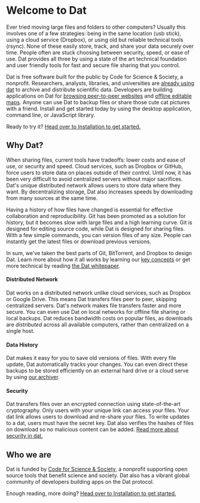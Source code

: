 # Welcome to Dat

Ever tried moving large files and folders to other computers? Usually this involves one of a few strategies: being in the same location (usb stick), using a cloud service (Dropbox), or using old but reliable technical tools (rsync). None of these easily store, track, and share your data securely over time. People often are stuck choosing between security, speed, or ease of use. Dat provides all three by using a state of the art technical foundation and user friendly tools for fast and secure file sharing that you control.

Dat is free software built for the public by Code for Science & Society, a nonprofit. Researchers, analysts, libraries, and universities are [already using dat](https://www.nytimes.com/2017/03/06/science/donald-trump-data-rescue-science.html) to archive and distribute scientific data. Developers are building applications on Dat for [browsing peer-to-peer websites](beakerbrowser.com) and [offline editable maps](https://www.digital-democracy.org/blog/update-from-the-ecuadorian-amazon/).  Anyone can use Dat to backup files or share those cute cat pictures with a friend. Install and get started today by using the desktop application, command line, or JavaScript library.

Ready to try it? [Head over to Installation to get started.](/install)

## Why Dat?

When sharing files, current tools have tradeoffs: lower costs and ease of use, or security and speed. Cloud services, such as Dropbox or GitHub, force users to store data on places outside of their control. Until now, it has been very difficult to avoid centralized servers without major sacrifices. Dat's unique distributed network allows users to store data where they want. By decentralizing storage, Dat also increases speeds by downloading from many sources at the same time.

Having a history of how files have changed is essential for effective collaboration and reproducibility. Git has been promoted as a solution for history, but it becomes slow with large files and a high learning curve. Git is designed for editing source code, while Dat is designed for sharing files. With a few simple commands, you can version files of any size. People can instantly get the latest files or download previous versions.

In sum, we've taken the best parts of Git, BitTorrent, and Dropbox to design Dat. Learn more about how it all works by learning our [key concepts](/concepts) or get more technical by reading [the Dat whitepaper](https://github.com/datproject/docs/blob/master/papers/dat-paper.pdf).

#### Distributed Network

Dat works on a distributed network unlike cloud services, such as Dropbox or Google Drive. This means Dat transfers files peer to peer, skipping centralized servers. Dat's network makes file transfers faster and more secure. You can even use Dat on local networks for offline file sharing or local backups. Dat reduces bandwidth costs on popular files, as downloads are *distributed* across all available computers, rather than centralized on a single host.

#### Data History

Dat makes it easy for you to save old versions of files. With every file
update, Dat automatically tracks your changes. You can even direct these
backups to be stored efficiently on an external hard drive or a cloud serve by using [our archiver](/server).

#### Security

Dat transfers files over an encrypted connection using state-of-the-art
cryptography. Only users with your unique link can access your files. Your dat
link allows users to download and re-share your files. To write updates to
a dat, users must have the secret key. Dat also verifies the hashes of files on
download so no malicious content can be added. [Read more about security in dat.](/security)

## Who we are

Dat is funded by [Code for Science & Society](https://codeforscience.org), a nonprofit supporting open source tools that benefit science and society. Dat also has a vibrant global community of developers building apps on the Dat protocol.

Enough reading, more doing? [Head over to Installation to get started.](/install)
